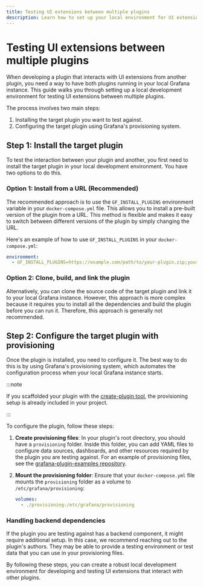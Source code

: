 ```yaml
---
title: Testing UI extensions between multiple plugins
description: Learn how to set up your local environment for UI extension development.
---
```


# Testing UI extensions between multiple plugins

When developing a plugin that interacts with UI extensions from another plugin, you need a way to have both plugins running in your local Grafana instance. This guide walks you through setting up a local development environment for testing UI extensions between multiple plugins.

The process involves two main steps:

1.  Installing the target plugin you want to test against.
2.  Configuring the target plugin using Grafana's provisioning system.

## Step 1: Install the target plugin

To test the interaction between your plugin and another, you first need to install the target plugin in your local development environment. You have two options to do this.

### Option 1: Install from a URL (Recommended)

The recommended approach is to use the `GF_INSTALL_PLUGINS` environment variable in your `docker-compose.yml` file. This allows you to install a pre-built version of the plugin from a URL. This method is flexible and makes it easy to switch between different versions of the plugin by simply changing the URL.

Here's an example of how to use `GF_INSTALL_PLUGINS` in your `docker-compose.yml`:

```yaml
environment:
  - GF_INSTALL_PLUGINS=https://example.com/path/to/your-plugin.zip;your-plugin-id
```

### Option 2: Clone, build, and link the plugin

Alternatively, you can clone the source code of the target plugin and link it to your local Grafana instance. However, this approach is more complex because it requires you to install all the dependencies and build the plugin before you can run it. Therefore, this approach is generally not recommended.

## Step 2: Configure the target plugin with provisioning

Once the plugin is installed, you need to configure it. The best way to do this is by using Grafana's provisioning system, which automates the configuration process when your local Grafana instance starts.

:::note

If you scaffolded your plugin with the [create-plugin tool](../../../get-started.md), the provisioning setup is already included in your project.

:::

To configure the plugin, follow these steps:

1.  **Create provisioning files**: In your plugin's root directory, you should have a `provisioning` folder. Inside this folder, you can add YAML files to configure data sources, dashboards, and other resources required by the plugin you are testing against. For an example of provisioning files, see the [grafana-plugin-examples repository](https://github.com/grafana/grafana-plugin-examples/tree/main/examples/app-basic/provisioning/plugins).

2.  **Mount the provisioning folder**: Ensure that your `docker-compose.yml` file mounts the `provisioning` folder as a volume to `/etc/grafana/provisioning`:

    ```yaml
    volumes:
      - ./provisioning:/etc/grafana/provisioning
    ```

### Handling backend dependencies

If the plugin you are testing against has a backend component, it might require additional setup. In this case, we recommend reaching out to the plugin's authors. They may be able to provide a testing environment or test data that you can use in your provisioning files.

By following these steps, you can create a robust local development environment for developing and testing UI extensions that interact with other plugins.
